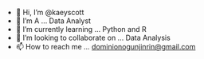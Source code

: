 - 👋 Hi, I’m @kaeyscott
- 👀 I’m A ... Data Analyst  
- 🌱 I’m currently learning ... Python and R
- 💞️ I’m looking to collaborate on ... Data Analysis
- 📫 How to reach me ... dominionogunjinrin@gmail.com



<!---
kaeyscott/kaeyscott is a ✨ special ✨ repository because its `README.md` (this file) appears on your GitHub profile.
You can click the Preview link to take a look at your changes.
--->
